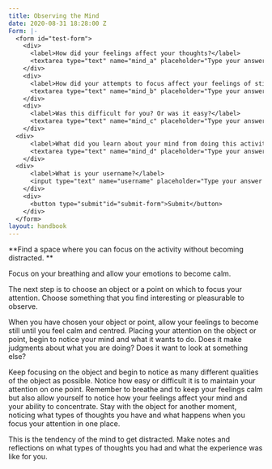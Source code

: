 ```yaml
---
title: Observing the Mind
date: 2020-08-31 18:28:00 Z
Form: |-
  <form id="test-form">
    <div>
      <label>How did your feelings affect your thoughts?</label>
      <textarea type="text" name="mind_a" placeholder="Type your answer here"/></textarea>
    </div>
    <div>
      <label>How did your attempts to focus affect your feelings of stillness and calm?</label>
      <textarea type="text" name="mind_b" placeholder="Type your answer here"/></textarea>
    </div>
    <div>
      <label>Was this difficult for you? Or was it easy?</label>
      <textarea type="text" name="mind_c" placeholder="Type your answer here"/></textarea>
    </div>
  <div>
      <label>What did you learn about your mind from doing this activity?</label>
      <textarea type="text" name="mind_d" placeholder="Type your answer here"/></textarea>
    </div>
  <div>
      <label>What is your username?</label>
      <input type="text" name="username" placeholder="Type your answer here"/></input>
    </div>
    <div>
      <button type="submit"id="submit-form">Submit</button>
    </div>
  </form>
layout: handbook
---
```


\*\*Find a space where you can focus on the activity without becoming distracted. \*\*

Focus on your breathing and allow your emotions to become calm.

The next step is to choose an object or a point on which to focus your attention. Choose something that you find interesting or pleasurable to observe.

When you have chosen your object or point, allow your feelings to become still until you feel calm and centred. Placing your attention on the object or point, begin to notice your mind and what it wants to do. Does it make judgments about what you are doing? Does it want to look at something else?

Keep focusing on the object and begin to notice as many different qualities of the object as possible. Notice how easy or difficult it is to maintain your attention on one point. Remember to breathe and to keep your feelings calm but also allow yourself to notice how your feelings affect your mind and your ability to concentrate. Stay with the object for another moment, noticing what types of thoughts you have and what happens when you focus your attention in one place.

This is the tendency of the mind to get distracted. Make notes and reflections on what types of thoughts you had and what the experience was like for you.